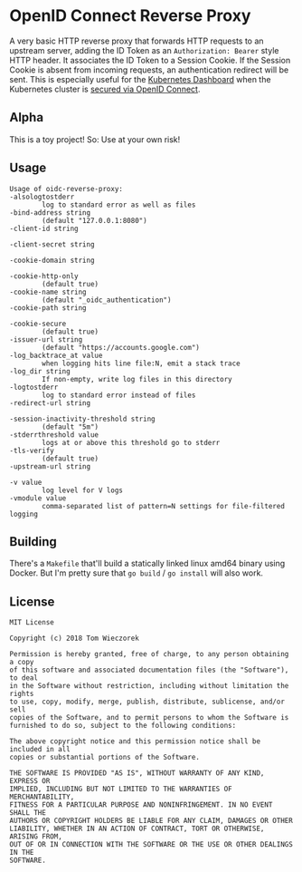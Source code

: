 # OpenID Connect Reverse Proxy

A very basic HTTP reverse proxy that forwards HTTP requests to an upstream
server, adding the ID Token as an `Authorization: Bearer` style HTTP header.
It associates the ID Token to a Session Cookie. If the Session Cookie is
absent from incoming requests, an authentication redirect will be sent. This
is especially useful for the [Kubernetes Dashboard][kdb] when the Kubernetes
cluster is [secured via OpenID Connect][k8s-oidc].

[kdb]: https://github.com/kubernetes/dashboard
[k8s-oidc]: https://kubernetes.io/docs/admin/authentication/#openid-connect-tokens

## Alpha

This is a toy project! So: Use at your own risk!

## Usage

    Usage of oidc-reverse-proxy:
    -alsologtostderr
            log to standard error as well as files
    -bind-address string
            (default "127.0.0.1:8080")
    -client-id string

    -client-secret string

    -cookie-domain string

    -cookie-http-only
            (default true)
    -cookie-name string
            (default "_oidc_authentication")
    -cookie-path string

    -cookie-secure
            (default true)
    -issuer-url string
            (default "https://accounts.google.com")
    -log_backtrace_at value
            when logging hits line file:N, emit a stack trace
    -log_dir string
            If non-empty, write log files in this directory
    -logtostderr
            log to standard error instead of files
    -redirect-url string

    -session-inactivity-threshold string
            (default "5m")
    -stderrthreshold value
            logs at or above this threshold go to stderr
    -tls-verify
            (default true)
    -upstream-url string

    -v value
            log level for V logs
    -vmodule value
            comma-separated list of pattern=N settings for file-filtered logging

## Building

There's a `Makefile` that'll build a statically linked linux amd64 binary
using Docker. But I'm pretty sure that `go build` / `go install` will also
work.

## License

    MIT License

    Copyright (c) 2018 Tom Wieczorek

    Permission is hereby granted, free of charge, to any person obtaining a copy
    of this software and associated documentation files (the "Software"), to deal
    in the Software without restriction, including without limitation the rights
    to use, copy, modify, merge, publish, distribute, sublicense, and/or sell
    copies of the Software, and to permit persons to whom the Software is
    furnished to do so, subject to the following conditions:

    The above copyright notice and this permission notice shall be included in all
    copies or substantial portions of the Software.

    THE SOFTWARE IS PROVIDED "AS IS", WITHOUT WARRANTY OF ANY KIND, EXPRESS OR
    IMPLIED, INCLUDING BUT NOT LIMITED TO THE WARRANTIES OF MERCHANTABILITY,
    FITNESS FOR A PARTICULAR PURPOSE AND NONINFRINGEMENT. IN NO EVENT SHALL THE
    AUTHORS OR COPYRIGHT HOLDERS BE LIABLE FOR ANY CLAIM, DAMAGES OR OTHER
    LIABILITY, WHETHER IN AN ACTION OF CONTRACT, TORT OR OTHERWISE, ARISING FROM,
    OUT OF OR IN CONNECTION WITH THE SOFTWARE OR THE USE OR OTHER DEALINGS IN THE
    SOFTWARE.
